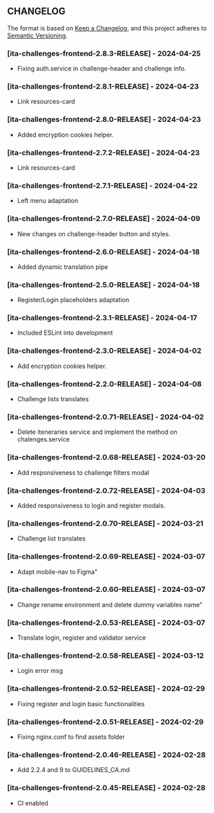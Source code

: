 ## CHANGELOG

The format is based on [Keep a Changelog](https://keepachangelog.com/en/1.0.0/),
and this project adheres to [Semantic Versioning](https://semver.org/spec/v2.0.0.html). 

### [ita-challenges-frontend-2.8.3-RELEASE] - 2024-04-25
* Fixing auth.service in challenge-header and challenge info.

### [ita-challenges-frontend-2.8.1-RELEASE] - 2024-04-23
* Link resources-card

### [ita-challenges-frontend-2.8.0-RELEASE] - 2024-04-23
* Added encryption cookies helper.

### [ita-challenges-frontend-2.7.2-RELEASE] - 2024-04-23
* Link resources-card

### [ita-challenges-frontend-2.7.1-RELEASE] - 2024-04-22
* Left menu adaptation

### [ita-challenges-frontend-2.7.0-RELEASE] - 2024-04-09
* New changes on challenge-header button and styles.

### [ita-challenges-frontend-2.6.0-RELEASE] - 2024-04-18
* Added dynamic translation pipe

### [ita-challenges-frontend-2.5.0-RELEASE] - 2024-04-18
*  Register/Login placeholders adaptation

### [ita-challenges-frontend-2.3.1-RELEASE] - 2024-04-17
* Included ESLint into development

### [ita-challenges-frontend-2.3.0-RELEASE] - 2024-04-02
* Add encryption cookies helper.
 
### [ita-challenges-frontend-2.2.0-RELEASE] - 2024-04-08
* Challenge lists translates

### [ita-challenges-frontend-2.0.71-RELEASE] - 2024-04-02
* Delete iteneraries service and implement the method on chalenges.service

### [ita-challenges-frontend-2.0.68-RELEASE] - 2024-03-20
* Add responsiveness to challenge filters modal

### [ita-challenges-frontend-2.0.72-RELEASE] - 2024-04-03
* Added responsiveness to login and register modals.

### [ita-challenges-frontend-2.0.70-RELEASE] - 2024-03-21
* Challenge list translates 

### [ita-challenges-frontend-2.0.69-RELEASE] - 2024-03-07
* Adapt mobile-nav to Figma" 

### [ita-challenges-frontend-2.0.60-RELEASE] - 2024-03-07
* Change rename environment and delete dummy variables name" 

### [ita-challenges-frontend-2.0.53-RELEASE] - 2024-03-07
* Translate login, register and validator service

### [ita-challenges-frontend-2.0.58-RELEASE] - 2024-03-12
* Login error msg

### [ita-challenges-frontend-2.0.52-RELEASE] - 2024-02-29
* Fixing register and login basic functionalities 

### [ita-challenges-frontend-2.0.51-RELEASE] - 2024-02-29
* Fixing nginx.conf to find assets folder

### [ita-challenges-frontend-2.0.46-RELEASE] - 2024-02-28
* Add 2.2.4 and 9 to GUIDELINES_CA.md

### [ita-challenges-frontend-2.0.45-RELEASE] - 2024-02-28
* CI enabled

